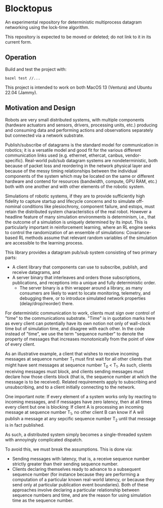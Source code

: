 Blocktopus
==========

An experimental repository for deterministic multiprocess datagram networking
using the lock-time algorithm.

This repository is expected to be moved or deleted; do not link to it in its
current form.

Operation
---------

Build and test the project with:

```
bazel test //...
```

This project is intended to work on both MacOS 13 (Ventura) and Ubuntu 22.04
(Jammy).

Motivation and Design
---------------------

Robots are very small distributed systems, with multiple components
(hardware actuators and sensors, drivers, processing units, etc.) producing
and consuming data and performing actions and observations separately but
connected via a network substrate.

Publish/subscribe of datagrams is the standard model for communication in
robotics; it is a versatile model and good fit for the various different
communication links used (e.g. ethernet, ethercat, canbus, vendor-specific).
Real-world pub/sub datagram systems are nondeterministic, both because of
packet loss and reordering in the network physical layer and because of the
messy timing relationships between the individual components of the system
which may be located on the same or different hardware and contend for
resources (bandwidth, compute, GPU RAM, etc.) both with one another and with
other elements of the robotic system.

Simulations of robotic systems, if they are to provide sufficiently high
fidelity to capture startup and lifecycle concerns and to simulate off-nominal
conditions like plesiochrony, component failure, and estops, must retain
the distributed system characteristics of the real robot.  However a headline
feature of many simulation environments is determinism, i.e., that the outcome
of a simulation is uniquely determined by its input.  This is particularly
important in reinforcement learning, where an RL engine seeks to control the
randomization of an ensemble of simulations:  Covariance-based RL methods
assume that relevant random variables of the simulation are accessible to the
learning process.

This library provides a datagram pub/sub system consisting of two primary
parts:
 * A client library that components can use to subscribe, publish, and
   receive datagrams, and
 * A server binary that interleaves and orders those subscriptions,
   publications, and receptions into a unique and fully deterministic order.
   * The server binary is a thin wrapper around a library, as many consumers
     are likely to want to locate monitoring, telemetry, and debugging there,
     or to introduce simulated network properties (delay/drop/reorder) there.

For deterministic communication to work, clients must sign over control of
"time" to the communications substrate.  "Time" is in quotation marks here as
every client can potentially have its own notion not only of wall-clock time
but of simulation time, and disagree with each other.  In the code instead of
"time", we use the term "sequence number" to denote the property of messages
that increases monotonically from the point of view of every client.

As an illustrative example, a client that wishes to receive incoming messages
at sequence number T<sub>1</sub> must first wait for all other clients that
might have sent messages at sequence number T<sub>0</sub> < T<sub>1</sub>.  As
such, clients receiving messages must block, and clients sending messages must
declare how those clients block (that is, the sequence number at which the
message is to be received).  Related requirements apply to subscribing and
unsubscribing, and to a client initially connecting to the network.

One important note:  If every element of a system works only by reacting to
incoming messages, and if messages have zero latency, then at all times every
client but one is blocking:  If client A is processing an incoming message at
sequence number T<sub>1</sub>, no other client B can know if A will publish a
message at any sepcific sequence number T<sub>2</sub> until that message is
in fact published.

As such, a distributed system simply becomes a single-threaded system with
annoyingly complicated dispatch.

To avoid this, we must break the assumptions.  This is done via:
 * Sending messages with latency, that is, a receive sequence number strictly
   greater than their sending sequence number.
 * Clients declaring themselves ready to advance to a subsequent sequence
   number (for instance because they are performing a computation of a
   particular known real-world latency, or because they send only at
   particular publication event boundaries).
Both of these approaches involve declaring a particular relationship between
sequence numbers and time, and are the reason for using simulation time as
the sequence number.
